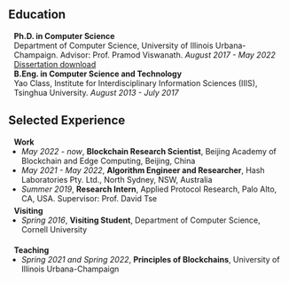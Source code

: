 ## Education
<h4 style="margin:0 10px 0;">Ph.D. in Computer Science</h4>

  <p style="margin:0 10px 0;">Department of Computer Science, University of Illinois Urbana-Champaign. Advisor: Prof. Pramod Viswanath. <i>August 2017 - May 2022</i>
  <br><a href="assets/files/dissertation.pdf">Dissertation download</a>
  </p>

  

<h4 style="margin:0 10px 0;">B.Eng. in Computer Science and Technology</h4>

  <p style="margin:0 10px 0;">Yao Class, Institute for Interdisciplinary Information Sciences (IIIS), Tsinghua University. <i>August 2013 - July 2017</i></p>

## Selected Experience

<h4 style="margin:0 10px 0;">Work</h4>

<ul style="margin:0 0 5px;">
  <li><i>May 2022 - now</i>, <b>Blockchain Research Scientist</b>, Beijing Academy of Blockchain and Edge Computing, Beijing, China</li>
  <li><i>May 2021 - May 2022</i>, <b>Algorithm Engineer and Researcher</b>, Hash Laboratories Pty. Ltd., North Sydney, NSW, Australia</li>
  <li><i>Summer 2019</i>, <b>Research Intern</b>, Applied Protocol Research, Palo Alto, CA, USA. Supervisor: Prof. David Tse</li>
</ul>

<h4 style="margin:0 10px 0;">Visiting</h4>

<ul style="margin:0 0 20px;">
  <li><i>Spring 2016</i>, <b>Visiting Student</b>, Department of Computer Science, Cornell University</li>
</ul>

<h4 style="margin:0 10px 0;">Teaching</h4>

<ul style="margin:0 0 20px;">
  <li><i>Spring 2021 and Spring 2022</i>, <b>Principles of Blockchains</b>, University of Illinois Urbana-Champaign</li>
</ul>
